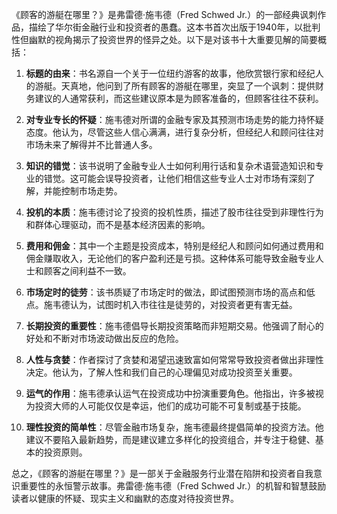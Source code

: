 《顾客的游艇在哪里？》是弗雷德·施韦德（Fred Schwed Jr.）的一部经典讽刺作品，描绘了华尔街金融行业和投资者的愚蠢。这本书首次出版于1940年，以批判性但幽默的视角揭示了投资世界的怪异之处。以下是对该书十大重要见解的简要概括：

1. **标题的由来**：书名源自一个关于一位纽约游客的故事，他欣赏银行家和经纪人的游艇。天真地，他问到了所有顾客的游艇在哪里，突显了一个讽刺：提供财务建议的人通常获利，而这些建议原本是为顾客准备的，但顾客往往不获利。

2. **对专业专长的怀疑**：施韦德对所谓的金融专家及其预测市场走势的能力持怀疑态度。他认为，尽管这些人信心满满，进行复杂分析，但经纪人和顾问往往对市场未来了解得并不比普通人多。

3. **知识的错觉**：该书说明了金融专业人士如何利用行话和复杂术语营造知识和专业的错觉。这可能会误导投资者，让他们相信这些专业人士对市场有深刻了解，并能控制市场走势。

4. **投机的本质**：施韦德讨论了投资的投机性质，描述了股市往往受到非理性行为和群体心理驱动，而不是基本经济因素的影响。

5. **费用和佣金**：其中一个主题是投资成本，特别是经纪人和顾问如何通过费用和佣金赚取收入，无论他们的客户盈利还是亏损。这种体系可能导致金融专业人士和顾客之间利益不一致。

6. **市场定时的徒劳**：该书质疑了市场定时的做法，即试图预测市场的高点和低点。施韦德认为，试图时机入市往往是徒劳的，对投资者更有害无益。

7. **长期投资的重要性**：施韦德倡导长期投资策略而非短期交易。他强调了耐心的好处和不断对市场波动做出反应的危险。

8. **人性与贪婪**：作者探讨了贪婪和渴望迅速致富如何常常导致投资者做出非理性决定。他认为，了解人性和我们自己的心理偏见对成功投资至关重要。

9. **运气的作用**：施韦德承认运气在投资成功中扮演重要角色。他指出，许多被视为投资大师的人可能仅仅是幸运，他们的成功可能不可复制或基于技能。

10. **理性投资的简单性**：尽管金融市场复杂，施韦德最终提倡简单的投资方法。他建议不要陷入最新趋势，而是建议建立多样化的投资组合，并专注于稳健、基本的投资原则。

总之，《顾客的游艇在哪里？》是一部关于金融服务行业潜在陷阱和投资者自我意识重要性的永恒警示故事。弗雷德·施韦德（Fred Schwed Jr.）的机智和智慧鼓励读者以健康的怀疑、现实主义和幽默的态度对待投资世界。